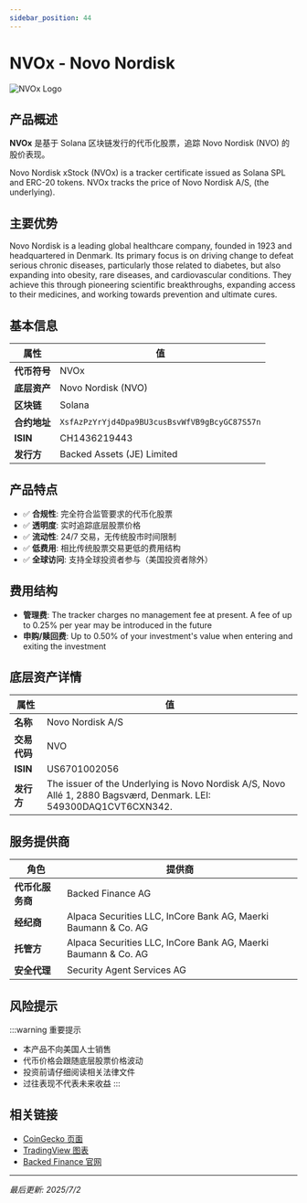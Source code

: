 ```yaml
---
sidebar_position: 44
---
```


# NVOx - Novo Nordisk

![NVOx Logo](/img/tokens/NVOx.svg)

## 产品概述

**NVOx** 是基于 Solana 区块链发行的代币化股票，追踪 Novo Nordisk (NVO) 的股价表现。

Novo Nordisk xStock (NVOx) is a tracker certificate issued as Solana SPL and ERC-20 tokens. NVOx tracks the price of Novo Nordisk A/S, (the underlying).

## 主要优势

Novo Nordisk is a leading global healthcare company, founded in 1923 and headquartered in Denmark. Its primary focus is on driving change to defeat serious chronic diseases, particularly those related to diabetes, but also expanding into obesity, rare diseases, and cardiovascular conditions. They achieve this through pioneering scientific breakthroughs, expanding access to their medicines, and working towards prevention and ultimate cures.


## 基本信息

| 属性 | 值 |
|------|----|
| **代币符号** | NVOx |
| **底层资产** | Novo Nordisk (NVO) |
| **区块链** | Solana |
| **合约地址** | `XsfAzPzYrYjd4Dpa9BU3cusBsvWfVB9gBcyGC87S57n` |
| **ISIN** | CH1436219443 |
| **发行方** | Backed Assets (JE) Limited |

## 产品特点

- ✅ **合规性**: 完全符合监管要求的代币化股票
- ✅ **透明度**: 实时追踪底层股票价格
- ✅ **流动性**: 24/7 交易，无传统股市时间限制
- ✅ **低费用**: 相比传统股票交易更低的费用结构
- ✅ **全球访问**: 支持全球投资者参与（美国投资者除外）

## 费用结构

- **管理费**: The tracker charges no management fee at present. A fee of up to 0.25% per year may be introduced in the future
- **申购/赎回费**: Up to 0.50% of your investment's value when entering and exiting the investment

## 底层资产详情

| 属性 | 值 |
|------|----|
| **名称** | Novo Nordisk A/S |
| **交易代码** | NVO |
| **ISIN** | US6701002056 |
| **发行方** | The issuer of the Underlying is Novo Nordisk A/S, Novo Allé 1, 2880 Bagsværd, Denmark. LEI: 549300DAQ1CVT6CXN342. |

## 服务提供商

| 角色 | 提供商 |
|------|----|
| **代币化服务商** | Backed Finance AG |
| **经纪商** | Alpaca Securities LLC, InCore Bank AG, Maerki Baumann & Co. AG |
| **托管方** | Alpaca Securities LLC, InCore Bank AG, Maerki Baumann & Co. AG |
| **安全代理** | Security Agent Services AG |

## 风险提示

:::warning 重要提示
- 本产品不向美国人士销售
- 代币价格会跟随底层股票价格波动
- 投资前请仔细阅读相关法律文件
- 过往表现不代表未来收益
:::

## 相关链接

- [CoinGecko 页面](https://www.coingecko.com/)
- [TradingView 图表](https://www.tradingview.com/)
- [Backed Finance 官网](https://backed.fi/)

---

*最后更新: 2025/7/2*
